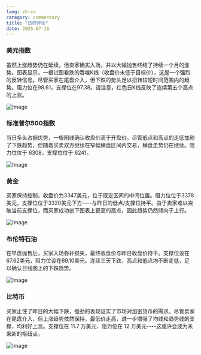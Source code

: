 ```yaml
---
lang: zh-cn
category: commentary
title: "日终评论"
date: 2025-07-16
---
```


### 美元指数

虽然上涨趋势仍在延续，但卖家确实入场，并以大幅抛售终结了持续一个月的涨势。图表显示，一根试图看跌的吞噬K线（收盘价未低于目标价），这是一个强烈的反转信号。尽管买家在尾盘介入，但下跌的势头足以扭转较短时间范围内的趋势。阻力位在98.61，支撑位在97.38。请注意，红色日K线反映了连续第五个高点的上涨。

![Image](https://markleighedu.github.io/img/Jul-2025/16-Jul-2025/usdindex.jpg)

### 标准普尔500指数

当日多头占据优势，一根阳线确认收盘价高于开盘价。尽管低点和高点的走低加剧了下跌趋势，但随着买卖双方继续在窄幅横盘区间内交易，横盘走势仍在继续。阻力位位于 6308，支撑位位于 6241。

![Image](https://markleighedu.github.io/img/Jul-2025/16-Jul-2025/sp500.jpg)

### 黄金

买家保持控制，收盘价为3347美元，位于既定区间的中间位置。阻力位位于3378美元，支撑位位于3320美元下方----与昨日的低点/支撑位持平。由于卖家难以突破当前支撑位，而买家成功创下图表上更高的高点，因此趋势仍然倾向于上行。

![Image](https://markleighedu.github.io/img/Jul-2025/16-Jul-2025/gold.jpg)

### 布伦特石油

在早盘抛售后，买家入场弥补损失，最终收盘价与昨日收盘价持平。支撑位设在67.62美元，阻力位设在69.10美元。连续三天下跌，高点和低点均不断走低，足以确认日线图上的下跌趋势。

![Image](https://markleighedu.github.io/img/Jul-2025/16-Jul-2025/brentoil.jpg)

### 比特币

买家止住了昨日的大幅下跌，强劲的表现证实了市场对加密货币的需求。尽管卖家在尾盘介入，但上涨趋势依然保持，最低价走高，进一步增强了均线和趋势线的支撑，均利好上涨。支撑位在 11.7 万美元，阻力位在 12 万美元----这或许会成为未来新的枢纽点。

![Image](https://markleighedu.github.io/img/Jul-2025/16-Jul-2025/bitcoin.jpg)

